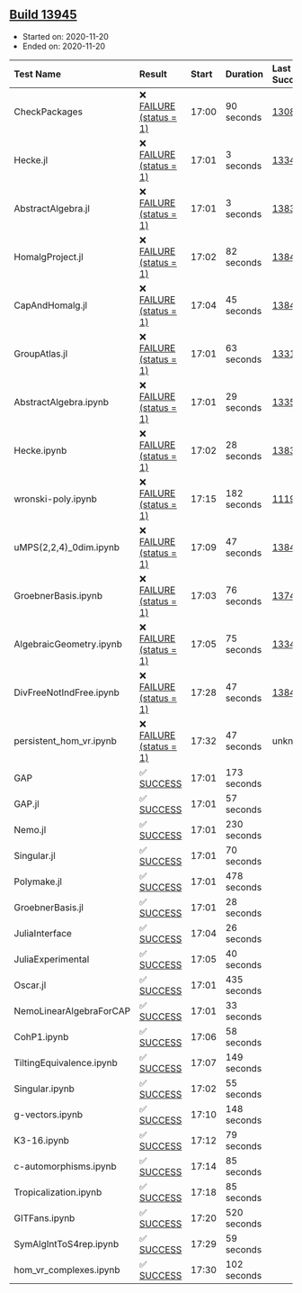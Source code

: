 ## [Build 13945](https://oscarci.mathematik.uni-kl.de/job/oscar/13945/)

* Started on: 2020-11-20
* Ended on: 2020-11-20

| Test Name    | Result | Start | Duration | Last Success | First Failure |
|:-------------|:-------|:------|:---------|:-------------|:--------------|
| CheckPackages | ❌ [FAILURE (status = 1)](https://oscarci.mathematik.uni-kl.de/job/oscar/13945/artifact/logs/build-13945/CheckPackages.log) | 17:00 | 90 seconds | [13085](https://oscarci.mathematik.uni-kl.de/job/oscar/13085/) | [13086](https://oscarci.mathematik.uni-kl.de/job/oscar/13086/) |
| Hecke.jl | ❌ [FAILURE (status = 1)](https://oscarci.mathematik.uni-kl.de/job/oscar/13945/artifact/logs/build-13945/Hecke.jl.log) | 17:01 | 3 seconds | [13341](https://oscarci.mathematik.uni-kl.de/job/oscar/13341/) | [13342](https://oscarci.mathematik.uni-kl.de/job/oscar/13342/) |
| AbstractAlgebra.jl | ❌ [FAILURE (status = 1)](https://oscarci.mathematik.uni-kl.de/job/oscar/13945/artifact/logs/build-13945/AbstractAlgebra.jl.log) | 17:01 | 3 seconds | [13837](https://oscarci.mathematik.uni-kl.de/job/oscar/13837/) | [13838](https://oscarci.mathematik.uni-kl.de/job/oscar/13838/) |
| HomalgProject.jl | ❌ [FAILURE (status = 1)](https://oscarci.mathematik.uni-kl.de/job/oscar/13945/artifact/logs/build-13945/HomalgProject.jl.log) | 17:02 | 82 seconds | [13845](https://oscarci.mathematik.uni-kl.de/job/oscar/13845/) | [13846](https://oscarci.mathematik.uni-kl.de/job/oscar/13846/) |
| CapAndHomalg.jl | ❌ [FAILURE (status = 1)](https://oscarci.mathematik.uni-kl.de/job/oscar/13945/artifact/logs/build-13945/CapAndHomalg.jl.log) | 17:04 | 45 seconds | [13845](https://oscarci.mathematik.uni-kl.de/job/oscar/13845/) | [13846](https://oscarci.mathematik.uni-kl.de/job/oscar/13846/) |
| GroupAtlas.jl | ❌ [FAILURE (status = 1)](https://oscarci.mathematik.uni-kl.de/job/oscar/13945/artifact/logs/build-13945/GroupAtlas.jl.log) | 17:01 | 63 seconds | [13311](https://oscarci.mathematik.uni-kl.de/job/oscar/13311/) | [13312](https://oscarci.mathematik.uni-kl.de/job/oscar/13312/) |
| AbstractAlgebra.ipynb | ❌ [FAILURE (status = 1)](https://oscarci.mathematik.uni-kl.de/job/oscar/13945/artifact/logs/build-13945/AbstractAlgebra.ipynb.log) | 17:01 | 29 seconds | [13355](https://oscarci.mathematik.uni-kl.de/job/oscar/13355/) | [13356](https://oscarci.mathematik.uni-kl.de/job/oscar/13356/) |
| Hecke.ipynb | ❌ [FAILURE (status = 1)](https://oscarci.mathematik.uni-kl.de/job/oscar/13945/artifact/logs/build-13945/Hecke.ipynb.log) | 17:02 | 28 seconds | [13837](https://oscarci.mathematik.uni-kl.de/job/oscar/13837/) | [13838](https://oscarci.mathematik.uni-kl.de/job/oscar/13838/) |
| wronski-poly.ipynb | ❌ [FAILURE (status = 1)](https://oscarci.mathematik.uni-kl.de/job/oscar/13945/artifact/logs/build-13945/wronski-poly.ipynb.log) | 17:15 | 182 seconds | [11192](https://oscarci.mathematik.uni-kl.de/job/oscar/11192/) | [11193](https://oscarci.mathematik.uni-kl.de/job/oscar/11193/) |
| uMPS(2,2,4)_0dim.ipynb | ❌ [FAILURE (status = 1)](https://oscarci.mathematik.uni-kl.de/job/oscar/13945/artifact/logs/build-13945/uMPS-2-2-4-_0dim.ipynb.log) | 17:09 | 47 seconds | [13841](https://oscarci.mathematik.uni-kl.de/job/oscar/13841/) | [13842](https://oscarci.mathematik.uni-kl.de/job/oscar/13842/) |
| GroebnerBasis.ipynb | ❌ [FAILURE (status = 1)](https://oscarci.mathematik.uni-kl.de/job/oscar/13945/artifact/logs/build-13945/GroebnerBasis.ipynb.log) | 17:03 | 76 seconds | [13748](https://oscarci.mathematik.uni-kl.de/job/oscar/13748/) | [13749](https://oscarci.mathematik.uni-kl.de/job/oscar/13749/) |
| AlgebraicGeometry.ipynb | ❌ [FAILURE (status = 1)](https://oscarci.mathematik.uni-kl.de/job/oscar/13945/artifact/logs/build-13945/AlgebraicGeometry.ipynb.log) | 17:05 | 75 seconds | [13341](https://oscarci.mathematik.uni-kl.de/job/oscar/13341/) | [13342](https://oscarci.mathematik.uni-kl.de/job/oscar/13342/) |
| DivFreeNotIndFree.ipynb | ❌ [FAILURE (status = 1)](https://oscarci.mathematik.uni-kl.de/job/oscar/13945/artifact/logs/build-13945/DivFreeNotIndFree.ipynb.log) | 17:28 | 47 seconds | [13845](https://oscarci.mathematik.uni-kl.de/job/oscar/13845/) | [13846](https://oscarci.mathematik.uni-kl.de/job/oscar/13846/) |
| persistent_hom_vr.ipynb | ❌ [FAILURE (status = 1)](https://oscarci.mathematik.uni-kl.de/job/oscar/13945/artifact/logs/build-13945/persistent_hom_vr.ipynb.log) | 17:32 | 47 seconds | unknown | unknown |
| GAP | ✅ [SUCCESS](https://oscarci.mathematik.uni-kl.de/job/oscar/13945/artifact/logs/build-13945/GAP.log) | 17:01 | 173 seconds |  |  |
| GAP.jl | ✅ [SUCCESS](https://oscarci.mathematik.uni-kl.de/job/oscar/13945/artifact/logs/build-13945/GAP.jl.log) | 17:01 | 57 seconds |  |  |
| Nemo.jl | ✅ [SUCCESS](https://oscarci.mathematik.uni-kl.de/job/oscar/13945/artifact/logs/build-13945/Nemo.jl.log) | 17:01 | 230 seconds |  |  |
| Singular.jl | ✅ [SUCCESS](https://oscarci.mathematik.uni-kl.de/job/oscar/13945/artifact/logs/build-13945/Singular.jl.log) | 17:01 | 70 seconds |  |  |
| Polymake.jl | ✅ [SUCCESS](https://oscarci.mathematik.uni-kl.de/job/oscar/13945/artifact/logs/build-13945/Polymake.jl.log) | 17:01 | 478 seconds |  |  |
| GroebnerBasis.jl | ✅ [SUCCESS](https://oscarci.mathematik.uni-kl.de/job/oscar/13945/artifact/logs/build-13945/GroebnerBasis.jl.log) | 17:01 | 28 seconds |  |  |
| JuliaInterface | ✅ [SUCCESS](https://oscarci.mathematik.uni-kl.de/job/oscar/13945/artifact/logs/build-13945/JuliaInterface.log) | 17:04 | 26 seconds |  |  |
| JuliaExperimental | ✅ [SUCCESS](https://oscarci.mathematik.uni-kl.de/job/oscar/13945/artifact/logs/build-13945/JuliaExperimental.log) | 17:05 | 40 seconds |  |  |
| Oscar.jl | ✅ [SUCCESS](https://oscarci.mathematik.uni-kl.de/job/oscar/13945/artifact/logs/build-13945/Oscar.jl.log) | 17:01 | 435 seconds |  |  |
| NemoLinearAlgebraForCAP | ✅ [SUCCESS](https://oscarci.mathematik.uni-kl.de/job/oscar/13945/artifact/logs/build-13945/NemoLinearAlgebraForCAP.log) | 17:01 | 33 seconds |  |  |
| CohP1.ipynb | ✅ [SUCCESS](https://oscarci.mathematik.uni-kl.de/job/oscar/13945/artifact/logs/build-13945/CohP1.ipynb.log) | 17:06 | 58 seconds |  |  |
| TiltingEquivalence.ipynb | ✅ [SUCCESS](https://oscarci.mathematik.uni-kl.de/job/oscar/13945/artifact/logs/build-13945/TiltingEquivalence.ipynb.log) | 17:07 | 149 seconds |  |  |
| Singular.ipynb | ✅ [SUCCESS](https://oscarci.mathematik.uni-kl.de/job/oscar/13945/artifact/logs/build-13945/Singular.ipynb.log) | 17:02 | 55 seconds |  |  |
| g-vectors.ipynb | ✅ [SUCCESS](https://oscarci.mathematik.uni-kl.de/job/oscar/13945/artifact/logs/build-13945/g-vectors.ipynb.log) | 17:10 | 148 seconds |  |  |
| K3-16.ipynb | ✅ [SUCCESS](https://oscarci.mathematik.uni-kl.de/job/oscar/13945/artifact/logs/build-13945/K3-16.ipynb.log) | 17:12 | 79 seconds |  |  |
| c-automorphisms.ipynb | ✅ [SUCCESS](https://oscarci.mathematik.uni-kl.de/job/oscar/13945/artifact/logs/build-13945/c-automorphisms.ipynb.log) | 17:14 | 85 seconds |  |  |
| Tropicalization.ipynb | ✅ [SUCCESS](https://oscarci.mathematik.uni-kl.de/job/oscar/13945/artifact/logs/build-13945/Tropicalization.ipynb.log) | 17:18 | 85 seconds |  |  |
| GITFans.ipynb | ✅ [SUCCESS](https://oscarci.mathematik.uni-kl.de/job/oscar/13945/artifact/logs/build-13945/GITFans.ipynb.log) | 17:20 | 520 seconds |  |  |
| SymAlgIntToS4rep.ipynb | ✅ [SUCCESS](https://oscarci.mathematik.uni-kl.de/job/oscar/13945/artifact/logs/build-13945/SymAlgIntToS4rep.ipynb.log) | 17:29 | 59 seconds |  |  |
| hom_vr_complexes.ipynb | ✅ [SUCCESS](https://oscarci.mathematik.uni-kl.de/job/oscar/13945/artifact/logs/build-13945/hom_vr_complexes.ipynb.log) | 17:30 | 102 seconds |  |  |
